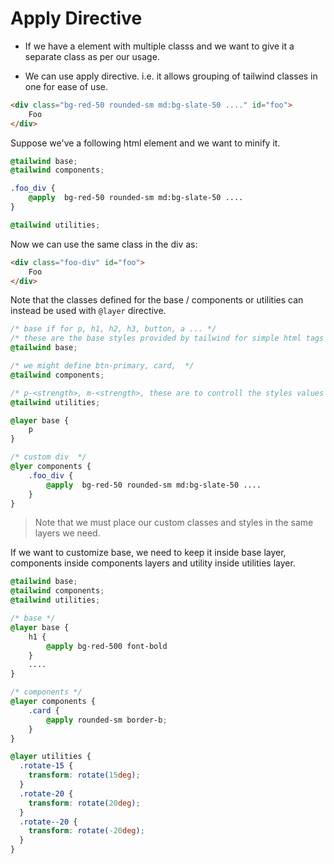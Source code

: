 # Apply Directive

- If we have a element with multiple classs and we want to give it a separate class as per our usage.

- We can use apply directive. i.e. it allows grouping of tailwind classes in one for ease of use.

```html
<div class="bg-red-50 rounded-sm md:bg-slate-50 ...." id="foo">
    Foo
</div>
``` 

Suppose we've a following html element and we want to minify it.

```css
@tailwind base;
@tailwind components;

.foo_div {
    @apply  bg-red-50 rounded-sm md:bg-slate-50 ....
}

@tailwind utilities;
```

Now we can use the same class in the div as:

```html
<div class="foo-div" id="foo">
    Foo
</div>
```

Note that the classes defined for the base / components or utilities can instead be used with `@layer` directive.

```css
/* base if for p, h1, h2, h3, button, a ... */
/* these are the base styles provided by tailwind for simple html tags */
@tailwind base;

/* we might define btn-primary, card,  */
@tailwind components;

/* p-<strength>, m-<strength>, these are to controll the styles values with strength */
@tailwind utilities;

@layer base {
    p
}

/* custom div  */
@lyer components {
    .foo_div {
        @apply  bg-red-50 rounded-sm md:bg-slate-50 ....
    }
}
```

> Note that we must place our custom classes and styles in the same layers we need. 

If we want to customize base, we need to keep it inside base layer, components inside components layers and utility inside utilities layer.

```css
@tailwind base;
@tailwind components;
@tailwind utilities;

/* base */
@layer base {
    h1 {
        @apply bg-red-500 font-bold
    }
    ....
}

/* components */
@layer components {
    .card {
        @apply rounded-sm border-b;
    }
}

@layer utilities {
  .rotate-15 {
    transform: rotate(15deg);
  }
  .rotate-20 {
    transform: rotate(20deg);
  }
  .rotate--20 {
    transform: rotate(-20deg);
  }
}

```
